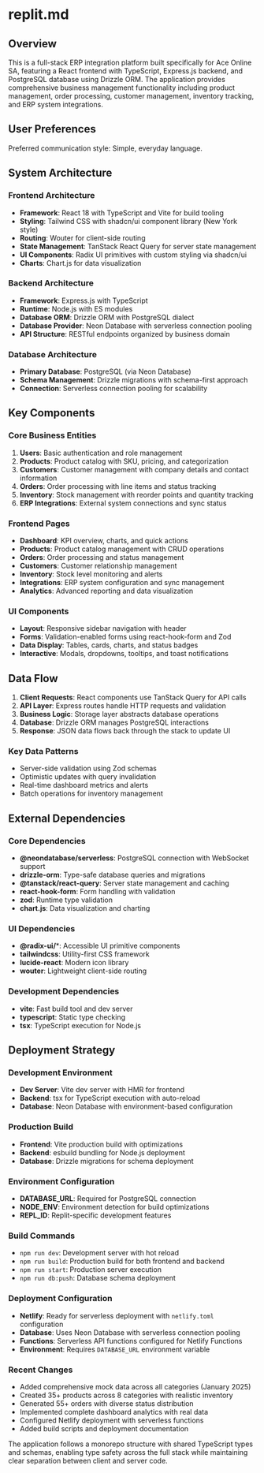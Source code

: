 # replit.md

## Overview

This is a full-stack ERP integration platform built specifically for Ace Online SA, featuring a React frontend with TypeScript, Express.js backend, and PostgreSQL database using Drizzle ORM. The application provides comprehensive business management functionality including product management, order processing, customer management, inventory tracking, and ERP system integrations.

## User Preferences

Preferred communication style: Simple, everyday language.

## System Architecture

### Frontend Architecture
- **Framework**: React 18 with TypeScript and Vite for build tooling
- **Styling**: Tailwind CSS with shadcn/ui component library (New York style)
- **Routing**: Wouter for client-side routing
- **State Management**: TanStack React Query for server state management
- **UI Components**: Radix UI primitives with custom styling via shadcn/ui
- **Charts**: Chart.js for data visualization

### Backend Architecture
- **Framework**: Express.js with TypeScript
- **Runtime**: Node.js with ES modules
- **Database ORM**: Drizzle ORM with PostgreSQL dialect
- **Database Provider**: Neon Database with serverless connection pooling
- **API Structure**: RESTful endpoints organized by business domain

### Database Architecture
- **Primary Database**: PostgreSQL (via Neon Database)
- **Schema Management**: Drizzle migrations with schema-first approach
- **Connection**: Serverless connection pooling for scalability

## Key Components

### Core Business Entities
1. **Users**: Basic authentication and role management
2. **Products**: Product catalog with SKU, pricing, and categorization
3. **Customers**: Customer management with company details and contact information
4. **Orders**: Order processing with line items and status tracking
5. **Inventory**: Stock management with reorder points and quantity tracking
6. **ERP Integrations**: External system connections and sync status

### Frontend Pages
- **Dashboard**: KPI overview, charts, and quick actions
- **Products**: Product catalog management with CRUD operations
- **Orders**: Order processing and status management
- **Customers**: Customer relationship management
- **Inventory**: Stock level monitoring and alerts
- **Integrations**: ERP system configuration and sync management
- **Analytics**: Advanced reporting and data visualization

### UI Components
- **Layout**: Responsive sidebar navigation with header
- **Forms**: Validation-enabled forms using react-hook-form and Zod
- **Data Display**: Tables, cards, charts, and status badges
- **Interactive**: Modals, dropdowns, tooltips, and toast notifications

## Data Flow

1. **Client Requests**: React components use TanStack Query for API calls
2. **API Layer**: Express routes handle HTTP requests and validation
3. **Business Logic**: Storage layer abstracts database operations
4. **Database**: Drizzle ORM manages PostgreSQL interactions
5. **Response**: JSON data flows back through the stack to update UI

### Key Data Patterns
- Server-side validation using Zod schemas
- Optimistic updates with query invalidation
- Real-time dashboard metrics and alerts
- Batch operations for inventory management

## External Dependencies

### Core Dependencies
- **@neondatabase/serverless**: PostgreSQL connection with WebSocket support
- **drizzle-orm**: Type-safe database queries and migrations
- **@tanstack/react-query**: Server state management and caching
- **react-hook-form**: Form handling with validation
- **zod**: Runtime type validation
- **chart.js**: Data visualization and charting

### UI Dependencies
- **@radix-ui/***: Accessible UI primitive components
- **tailwindcss**: Utility-first CSS framework
- **lucide-react**: Modern icon library
- **wouter**: Lightweight client-side routing

### Development Dependencies
- **vite**: Fast build tool and dev server
- **typescript**: Static type checking
- **tsx**: TypeScript execution for Node.js

## Deployment Strategy

### Development Environment
- **Dev Server**: Vite dev server with HMR for frontend
- **Backend**: tsx for TypeScript execution with auto-reload
- **Database**: Neon Database with environment-based configuration

### Production Build
- **Frontend**: Vite production build with optimizations
- **Backend**: esbuild bundling for Node.js deployment
- **Database**: Drizzle migrations for schema deployment

### Environment Configuration
- **DATABASE_URL**: Required for PostgreSQL connection
- **NODE_ENV**: Environment detection for build optimizations
- **REPL_ID**: Replit-specific development features

### Build Commands
- `npm run dev`: Development server with hot reload
- `npm run build`: Production build for both frontend and backend
- `npm run start`: Production server execution
- `npm run db:push`: Database schema deployment

### Deployment Configuration
- **Netlify**: Ready for serverless deployment with `netlify.toml` configuration
- **Database**: Uses Neon Database with serverless connection pooling
- **Functions**: Serverless API functions configured for Netlify Functions
- **Environment**: Requires `DATABASE_URL` environment variable

### Recent Changes
- Added comprehensive mock data across all categories (January 2025)
- Created 35+ products across 8 categories with realistic inventory
- Generated 55+ orders with diverse status distribution
- Implemented complete dashboard analytics with real data
- Configured Netlify deployment with serverless functions
- Added build scripts and deployment documentation

The application follows a monorepo structure with shared TypeScript types and schemas, enabling type safety across the full stack while maintaining clear separation between client and server code.